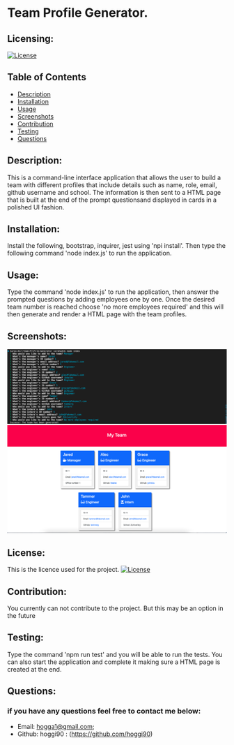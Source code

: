# Team Profile Generator.

  ## Licensing:
  [![License](https://img.shields.io/badge/License-MIT-blue.svg)](https://shields.io)

  ## Table of Contents 
  - [Description](#description)
  - [Installation](#installation)
  - [Usage](#usage)
  - [Screenshots](#screenshots)
  - [Contribution](#contribution)
  - [Testing](#testing)
  - [Questions](#questions)

  ## Description:
  This is a command-line interface application that allows the user to build a team with different profiles that include details such as name, role, email, github username and school. The information is then sent to a HTML page that is built at the end of the prompt questionsand displayed in cards in a polished UI fashion.

  ## Installation:
  Install the following, bootstrap, inquirer, jest using 'npi install'. Then type the following command 'node index.js' to run the application.

  ## Usage:
  Type the command 'node index.js' to run the application, then answer the prompted questions by adding employees one by one. Once the desired team number is reached choose 'no more employees required' and this will then generate and render a HTML page with the team profiles.

  ## Screenshots:

  ![Screenshot](/assets/screenshot1.png)
  ![Screenshot](/assets/screenshot2.png)

  ## License:
  This is the licence used for the project. [![License](https://img.shields.io/badge/License-MIT-blue.svg)](https://shields.io)


  ## Contribution:
  You currently can not contribute to the project. But this may be an option in the future

  ## Testing:
  Type the command 'npm run test' and you will be able to run the tests. You can also start the application and complete it making sure a HTML page is created at the end.

  ## Questions:

  ### if you have any questions feel free to contact me below:
  - Email: hogga1@gmail.com;
  - Github: hoggi90 : (https://github.com/hoggi90)